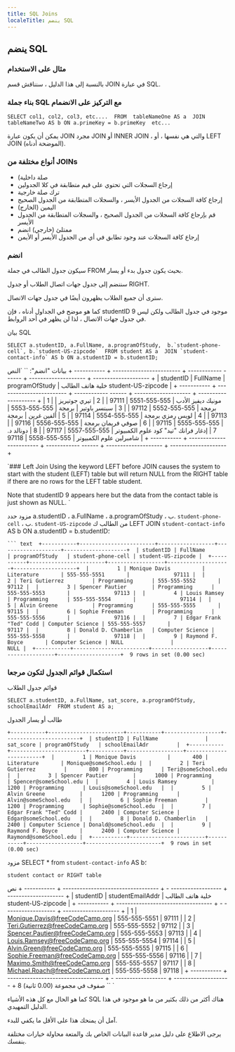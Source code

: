 ```yaml
---
title: SQL Joins
localeTitle: ينضم SQL
---
```

## ينضم SQL

### مثال على الاستخدام

بالنسبة إلى هذا الدليل ، سنناقش قسم JOIN في عبارة SQL.

### بناء جملة SQL مع التركيز على الانضمام

 `SELECT col1, col2, col3, etc.... 
 FROM  tableNameOne AS a 
 JOIN tableNameTwo AS b ON a.primeKey = b.primeKey 
 etc... 
` 

يمكن أن يكون عبارة JOIN مجرد JOIN أو INNER JOIN ، والتي هي نفسها ، أو LEFT JOIN (الموضحة أدناه).

### أنواع مختلفة من JOINs

*   (صلة داخلية
*   إرجاع السجلات التي تحتوي على قيم متطابقة في كلا الجدولين
*   ترك صلة خارجية
*   إرجاع كافة السجلات من الجدول الأيسر ، والسجلات المتطابقة من الجدول الصحيح
*   اليمين (الخارج)
*   قم بإرجاع كافة السجلات من الجدول الصحيح ، والسجلات المتطابقة من الجدول الأيسر
*   ممتلئ (خارجي) انضم
*   إرجاع كافة السجلات عند وجود تطابق في أي من الجدول الأيسر أو الأيمن

### انضم

سيكون جدول الطالب في جملة FROM بحيث يكون جدول بدء أو يسار.

سننضم إلى جدول جهات اتصال الطلاب أو جدول RIGHT.

سترى أن جميع الطلاب يظهرون أيضًا في جدول جهات الاتصال.

كما هو موضح في الجداول أدناه ، فإن studentID 9 موجود في جدول الطالب ولكن ليس في جدول جهات الاتصال ، لذا لن يظهر في أحد الروابط.

بيان SQL

 ``SELECT a.studentID, a.FullName, a.programOfStudy, 
 b.`student-phone-cell`, b.`student-US-zipcode` 
 FROM student AS a 
 JOIN `student-contact-info` AS b ON a.studentID = b.studentID; 
`` 

بيانات "انضم": \`\` \`النص + ----------- + ------------------------ + ------------ ------ + -------------------- + -------------------- + | studentID | FullName | programOfStudy | خلية هاتف الطالب student-US-zipcode | + ----------- + ------------------------ + ------------ ------ + -------------------- + -------------------- + | 1 | مونيك ديفيز الأدب | 555-555-5551 | 97111 | | 2 | تيري جوتيريز | برمجة | 555-555-5552 | 97112 | | 3 | سبنسر باوتير | برمجة | 555-555-5553 | 97113 | | 4 | لويس رمزي برمجة | 555-555-5554 | 97114 | | 5 | ألفين غرين | برمجة | 555-555-5555 | 97115 | | 6 | صوفي فريمان برمجة | 555-555-5556 | 97116 | | 7 | إدغار فرانك "تيد" كود علوم الكمبيوتر | 555-555-5557 | 97117 | | 8 | دونالد د. شامبرلين علوم الكمبيوتر | 555-555-5558 | 97118 | + ----------- + ------------------------ + ------------ ------ + -------------------- + -------------------- +

 `### Left Join 
 Using the keyword LEFT before JOIN causes the system to start with the student (LEFT) table but will return NULL from the RIGHT table if there are no rows for the LEFT table student. 
 
 Note that studentID 9 appears here but the data from the contact table is just shown as NULL. 
` 

مزود حدد a.studentID ، a.FullName ، a.programOfStudy ، ب. `student-phone-cell` ، ب. `student-US-zipcode` من الطالب ك LEFT JOIN `student-contact-info` AS b ON a.studentID = b.studentID؛

 ` ``` text 
 +-----------+------------------------+------------------+--------------------+--------------------+ 
 | studentID | FullName               | programOfStudy   | student-phone-cell | student-US-zipcode | 
 +-----------+------------------------+------------------+--------------------+--------------------+ 
 |         1 | Monique Davis          | Literature       | 555-555-5551       |              97111 | 
 |         2 | Teri Gutierrez         | Programming      | 555-555-5552       |              97112 | 
 |         3 | Spencer Pautier        | Programming      | 555-555-5553       |              97113 | 
 |         4 | Louis Ramsey           | Programming      | 555-555-5554       |              97114 | 
 |         5 | Alvin Greene           | Programming      | 555-555-5555       |              97115 | 
 |         6 | Sophie Freeman         | Programming      | 555-555-5556       |              97116 | 
 |         7 | Edgar Frank "Ted" Codd | Computer Science | 555-555-5557       |              97117 | 
 |         8 | Donald D. Chamberlin   | Computer Science | 555-555-5558       |              97118 | 
 |         9 | Raymond F. Boyce       | Computer Science | NULL               |               NULL | 
 +-----------+------------------------+------------------+--------------------+--------------------+ 
 9 rows in set (0.00 sec) 
` 

### استكمال قوائم الجدول لتكون مرجعا

قوائم جدول الطلاب

 `SELECT a.studentID, a.FullName, sat_score, a.programOfStudy, schoolEmailAdr 
 FROM student AS a; 
` 

طالب أو يسار الجدول

 `+-----------+------------------------+-----------+------------------+------------------------+ 
 | studentID | FullName               | sat_score | programOfStudy   | schoolEmailAdr         | 
 +-----------+------------------------+-----------+------------------+------------------------+ 
 |         1 | Monique Davis          |       400 | Literature       | Monique@someSchool.edu | 
 |         2 | Teri Gutierrez         |       800 | Programming      | Teri@someSchool.edu    | 
 |         3 | Spencer Pautier        |      1000 | Programming      | Spencer@someSchool.edu | 
 |         4 | Louis Ramsey           |      1200 | Programming      | Louis@someSchool.edu   | 
 |         5 | Alvin Greene           |      1200 | Programming      | Alvin@someSchool.edu   | 
 |         6 | Sophie Freeman         |      1200 | Programming      | Sophie@someSchool.edu  | 
 |         7 | Edgar Frank "Ted" Codd |      2400 | Computer Science | Edgar@someSchool.edu   | 
 |         8 | Donald D. Chamberlin   |      2400 | Computer Science | Donald@someSchool.edu  | 
 |         9 | Raymond F. Boyce       |      2400 | Computer Science | Raymond@someSchool.edu | 
 +-----------+------------------------+-----------+------------------+------------------------+ 
 9 rows in set (0.00 sec) 
` 

مزود SELECT \* from `student-contact-info` AS b؛

 `student contact or RIGHT table 
` 

نص + ----------- + ---------------------------------- + - ------------------ + -------------------- + | studentID | studentEmailAddr | خلية هاتف الطالب student-US-zipcode | + ----------- + ---------------------------------- + - ------------------ + -------------------- + | 1 | Monique.Davis@freeCodeCamp.org | 555-555-5551 | 97111 | | 2 | Teri.Gutierrez@freeCodeCamp.org | 555-555-5552 | 97112 | | 3 | Spencer.Pautier@freeCodeCamp.org | 555-555-5553 | 97113 | | 4 | Louis.Ramsey@freeCodeCamp.org | 555-555-5554 | 97114 | | 5 | Alvin.Green@freeCodeCamp.org | 555-555-5555 | 97115 | | 6 | Sophie.Freeman@freeCodeCamp.org | 555-555-5556 | 97116 | | 7 | Maximo.Smith@freeCodeCamp.org | 555-555-5557 | 97117 | | 8 | Michael.Roach@freeCodeCamp.ort | 555-555-5558 | 97118 | + ----------- + ---------------------------------- + - ------------------ + -------------------- + 8 صفوف في مجموعة (0.00 ثانية) \`\` \`

كما هو الحال مع كل هذه الأشياء SQL هناك أكثر من ذلك بكثير من ما هو موجود في هذا الدليل التمهيدي.

آمل أن يمنحك هذا على الأقل ما يكفي للبدء.

يرجى الاطلاع على دليل مدير قاعدة البيانات الخاص بك والمتعة محاولة خيارات مختلفة بنفسك.